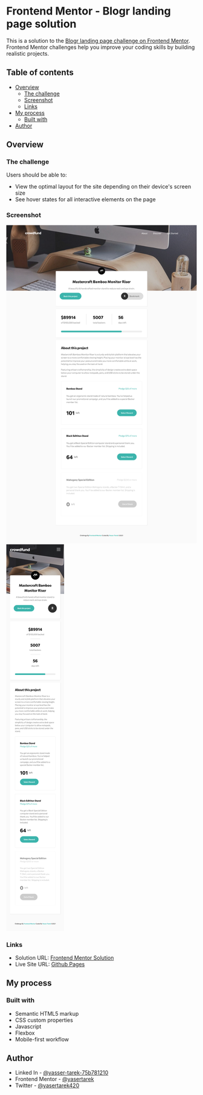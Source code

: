 # Frontend Mentor - Blogr landing page solution

This is a solution to the [Blogr landing page challenge on Frontend Mentor](https://www.frontendmentor.io/challenges/blogr-landing-page-EX2RLAApP). Frontend Mentor challenges help you improve your coding skills by building realistic projects. 

## Table of contents

- [Overview](#overview)
  - [The challenge](#the-challenge)
  - [Screenshot](#screenshot)
  - [Links](#links)
- [My process](#my-process)
  - [Built with](#built-with)
- [Author](#author)
## Overview

### The challenge

Users should be able to:

- View the optimal layout for the site depending on their device's screen size
- See hover states for all interactive elements on the page

### Screenshot

![](./screenshot-desktop.png)
![](./screenshot-mobile.png)
### Links

- Solution URL: [Frontend Mentor Solution](https://your-solution-url.com)
- Live Site URL: [Github Pages](https://yasertarek.github.io/crowdfunding-product-page)

## My process

### Built with

- Semantic HTML5 markup
- CSS custom properties
- Javascript
- Flexbox
- Mobile-first workflow
## Author
- Linked In - [@yasser-tarek-75b781210](https://www.linkedin.com/in/yasser-tarek-75b781210/)
- Frontend Mentor - [@yasertarek](https://www.frontendmentor.io/profile/yasertarek)
- Twitter - [@yasertarek420](https://www.twitter.com/yasertarek420)
